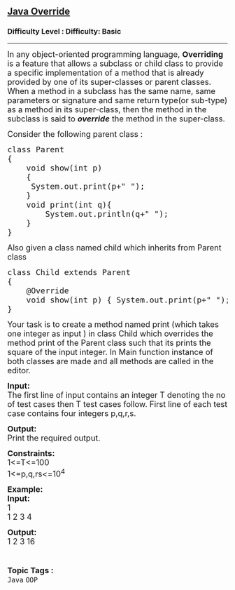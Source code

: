 <h2><a href="https://www.geeksforgeeks.org/problems/java-override/1">Java Override</a></h2><h3>Difficulty Level : Difficulty: Basic</h3><hr><div class="problems_problem_content__Xm_eO"><p><span style="font-size: 18px;">In any object-oriented programming language, <strong>Overriding</strong> is a feature that allows a subclass or child class to provide a specific implementation of a method that is already provided by one of its super-classes or parent classes. When a method in a subclass has the same name, same parameters or signature and same return type(or sub-type) as a method in its super-class, then the method in the subclass is said to&nbsp;<strong><em>override</em></strong>&nbsp;the method in the super-class.</span></p>
<p><span style="font-size: 18px;">Consider the following parent class :</span></p>
<pre><span style="font-size: 18px;">class Parent
{
    void show(int p)
    {
     System.out.print(p+" ");
    }
&nbsp;   void print(int q){
&nbsp; &nbsp; &nbsp; &nbsp; System.out.println(q+" ");
&nbsp; &nbsp; }
}</span></pre>
<p><span style="font-size: 18px;">Also given a class named child which inherits from Parent class&nbsp;</span></p>
<pre><span style="font-size: 18px;">class Child extends Parent
{
    @Override
    void show(int p) { System.out.print(p+" "); }
} </span></pre>
<p><span style="font-size: 18px;">Your task is to create a method named print (which takes one integer as input ) in class Child&nbsp;which overrides the method print of the Parent class such that its prints the square of the input integer.&nbsp;In Main function instance of both classes are made and all methods are called in the editor.</span></p>
<p><span style="font-size: 18px;"><strong>Input:</strong><br>The first line of input contains an integer T denoting the no of test cases then T test cases follow. First line of each test case contains four integers p,q,r,s.</span></p>
<p><span style="font-size: 18px;"><strong>Output:</strong><br>Print the required output.&nbsp;</span></p>
<p><span style="font-size: 18px;"><strong>Constraints:</strong><br>1&lt;=T&lt;=100<br>1&lt;=p,q,rs&lt;=10<sup>4</sup></span></p>
<p><span style="font-size: 18px;"><strong>Example:<br>Input:</strong><br>1<br>1 2 3 4</span></p>
<p><span style="font-size: 18px;"><strong>Output:</strong><br>1 2 3 16</span></p></div><br><p><span style=font-size:18px><strong>Topic Tags : </strong><br><code>Java</code>&nbsp;<code>OOP</code>&nbsp;